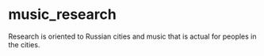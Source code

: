 # music_research
Research is oriented to Russian cities and music that is actual for peoples in the cities.
